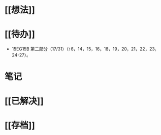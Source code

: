 # [[想法]]

# [[待办]]
- 15EG15B 第二部分（17/31）（`!`6，14，15，16，18，19，20，21，22，23，24-27）。
# 笔记

# [[已解决]]

# [[存档]]
